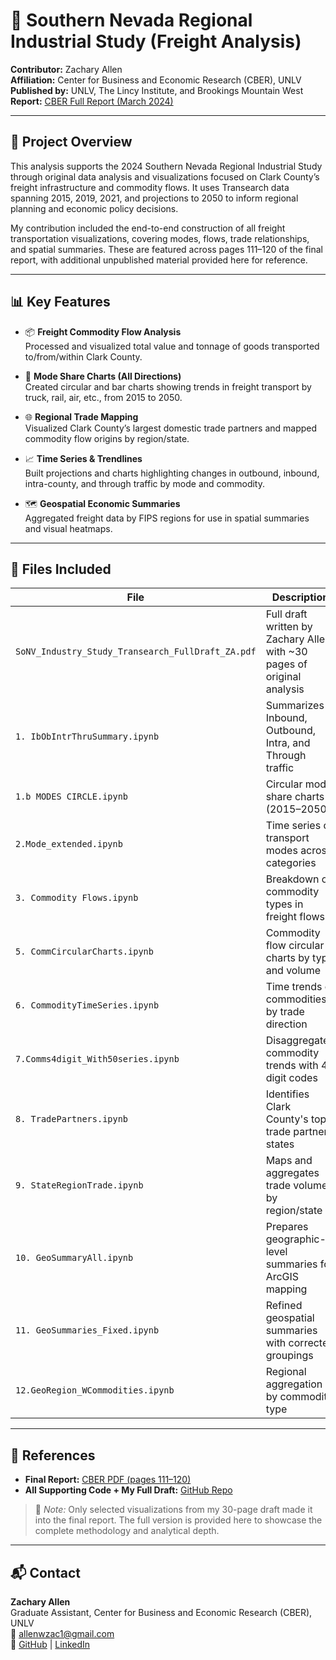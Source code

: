 # 🚚 Southern Nevada Regional Industrial Study (Freight Analysis)

**Contributor:** Zachary Allen  
**Affiliation:** Center for Business and Economic Research (CBER), UNLV  
**Published by:** UNLV, The Lincy Institute, and Brookings Mountain West  
**Report:** [CBER Full Report (March 2024)](https://cber.unlv.edu/wp-content/uploads/2024/03/Southern-Nevada-Industrial-Study.pdf)

---

## 📘 Project Overview
This analysis supports the 2024 Southern Nevada Regional Industrial Study through original data analysis and visualizations focused on Clark County’s freight infrastructure and commodity flows. It uses Transearch data spanning 2015, 2019, 2021, and projections to 2050 to inform regional planning and economic policy decisions.

My contribution included the end-to-end construction of all freight transportation visualizations, covering modes, flows, trade relationships, and spatial summaries. These are featured across pages 111–120 of the final report, with additional unpublished material provided here for reference.

---

## 📊 Key Features

- 📦 **Freight Commodity Flow Analysis**  
  Processed and visualized total value and tonnage of goods transported to/from/within Clark County.

- 🔄 **Mode Share Charts (All Directions)**  
  Created circular and bar charts showing trends in freight transport by truck, rail, air, etc., from 2015 to 2050.

- 🌐 **Regional Trade Mapping**  
  Visualized Clark County’s largest domestic trade partners and mapped commodity flow origins by region/state.

- 📈 **Time Series & Trendlines**  
  Built projections and charts highlighting changes in outbound, inbound, intra-county, and through traffic by mode and commodity.

- 🗺️ **Geospatial Economic Summaries**  
  Aggregated freight data by FIPS regions for use in spatial summaries and visual heatmaps.

---

## 📂 Files Included

| File | Description |
|------|-------------|
| `SoNV_Industry_Study_Transearch_FullDraft_ZA.pdf` | Full draft written by Zachary Allen with ~30 pages of original analysis |
| `1. IbObIntrThruSummary.ipynb` | Summarizes Inbound, Outbound, Intra, and Through traffic |
| `1.b MODES CIRCLE.ipynb` | Circular mode share charts (2015–2050) |
| `2.Mode_extended.ipynb` | Time series of transport modes across categories |
| `3. Commodity Flows.ipynb` | Breakdown of commodity types in freight flows |
| `5. CommCircularCharts.ipynb` | Commodity flow circular charts by type and volume |
| `6. CommodityTimeSeries.ipynb` | Time trends of commodities by trade direction |
| `7.Comms4digit_With50series.ipynb` | Disaggregated commodity trends with 4-digit codes |
| `8. TradePartners.ipynb` | Identifies Clark County's top trade partner states |
| `9. StateRegionTrade.ipynb` | Maps and aggregates trade volumes by region/state |
| `10. GeoSummaryAll.ipynb` | Prepares geographic-level summaries for ArcGIS mapping |
| `11. GeoSummaries_Fixed.ipynb` | Refined geospatial summaries with corrected groupings |
| `12.GeoRegion_WCommodities.ipynb` | Regional aggregation by commodity type |

---

## 📎 References
- **Final Report:** [CBER PDF (pages 111–120)](https://cber.unlv.edu/wp-content/uploads/2024/03/Southern-Nevada-Industrial-Study.pdf)
- **All Supporting Code + My Full Draft:** [GitHub Repo](https://github.com/zacharyallen66/Southern-Nevada-Industrial-Study)

> 📌 *Note:* Only selected visualizations from my 30-page draft made it into the final report. The full version is provided here to showcase the complete methodology and analytical depth.

---

## 📬 Contact
**Zachary Allen**  
Graduate Assistant, Center for Business and Economic Research (CBER), UNLV  
📧 allenwzac1@gmail.com  
🔗 [GitHub](https://github.com/zacharyallen66) | [LinkedIn](https://www.linkedin.com/in/zacharywallen/)
